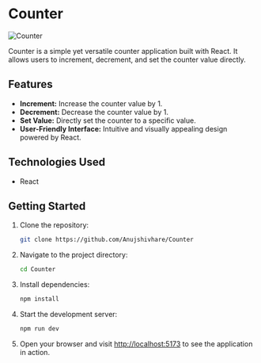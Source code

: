 # Counter

![Counter](https://i.ibb.co/bXFcqP7/Counter-2.png)

Counter is a simple yet versatile counter application built with React. It allows users to increment, decrement, and set the counter value directly.

## Features

- **Increment:** Increase the counter value by 1.
- **Decrement:** Decrease the counter value by 1.
- **Set Value:** Directly set the counter to a specific value.
- **User-Friendly Interface:** Intuitive and visually appealing design powered by React.

## Technologies Used

- React

## Getting Started

1. Clone the repository:

    ```bash
    git clone https://github.com/Anujshivhare/Counter
    ```

2. Navigate to the project directory:

    ```bash
    cd Counter
    ```

3. Install dependencies:

    ```bash
    npm install
    ```

4. Start the development server:

    ```bash
    npm run dev
    ```

5. Open your browser and visit [http://localhost:5173](http://localhost:5173/) to see the application in action.
